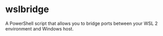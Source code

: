 # wslbridge
A PowerShell script that allows you to bridge ports between your WSL 2 environment and Windows host.
